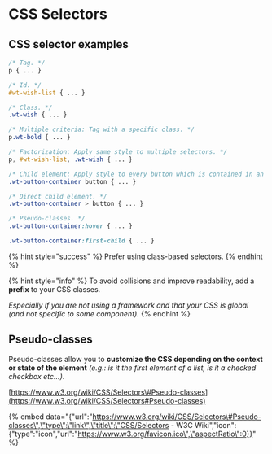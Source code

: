 # CSS Selectors

## CSS selector examples

```css
/* Tag. */
p { ... }

/* Id. */
#wt-wish-list { ... }

/* Class. */
.wt-wish { ... }

/* Multiple criteria: Tag with a specific class. */
p.wt-bold { ... }

/* Factorization: Apply same style to multiple selectors. */
p, #wt-wish-list, .wt-wish { ... }

/* Child element: Apply style to every button which is contained in an element with a "wt-button-container" class. */
.wt-button-container button { ... }

/* Direct child element. */
.wt-button-container > button { ... }

/* Pseudo-classes. */
.wt-button-container:hover { ... }

.wt-button-container:first-child { ... }
```

{% hint style="success" %}
Prefer using class-based selectors.
{% endhint %}

{% hint style="info" %}
To avoid collisions and improve readability, add a **prefix** to your CSS classes.

_Especially if you are not using a framework and that your CSS is global \(and not specific to some component\)._ 
{% endhint %}

## Pseudo-classes

Pseudo-classes allow you to **customize the CSS depending on the context or state of the element** _\(e.g.: is it the first element of a list, is it a checked checkbox etc...\)_.

[https://www.w3.org/wiki/CSS/Selectors\#Pseudo-classes](https://www.w3.org/wiki/CSS/Selectors#Pseudo-classes)

{% embed data="{\"url\":\"https://www.w3.org/wiki/CSS/Selectors\#Pseudo-classes\",\"type\":\"link\",\"title\":\"CSS/Selectors - W3C Wiki\",\"icon\":{\"type\":\"icon\",\"url\":\"https://www.w3.org/favicon.ico\",\"aspectRatio\":0}}" %}



